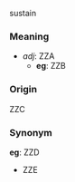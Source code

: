 sustain
### Meaning
+ _adj_: ZZA
    + __eg__: ZZB

### Origin

ZZC

### Synonym

__eg__: ZZD

+ ZZE


